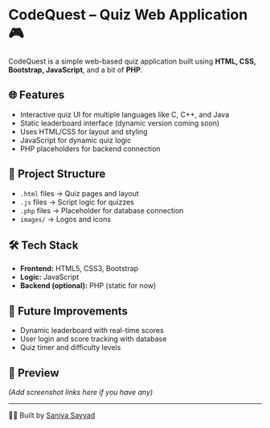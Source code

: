 # CodeQuest – Quiz Web Application 🎮

CodeQuest is a simple web-based quiz application built using **HTML, CSS, Bootstrap, JavaScript**, and a bit of **PHP**.

## 🌐 Features
- Interactive quiz UI for multiple languages like C, C++, and Java
- Static leaderboard interface (dynamic version coming soon)
- Uses HTML/CSS for layout and styling
- JavaScript for dynamic quiz logic
- PHP placeholders for backend connection

## 📁 Project Structure
- `.html` files → Quiz pages and layout
- `.js` files → Script logic for quizzes
- `.php` files → Placeholder for database connection
- `images/` → Logos and icons

## 🛠️ Tech Stack
- **Frontend:** HTML5, CSS3, Bootstrap
- **Logic:** JavaScript
- **Backend (optional):** PHP (static for now)

## 🚀 Future Improvements
- Dynamic leaderboard with real-time scores
- User login and score tracking with database
- Quiz timer and difficulty levels

## 📸 Preview
*(Add screenshot links here if you have any)*

---

👩‍💻 Built by [Saniya Sayyad](https://github.com/SG34-beginner) 
